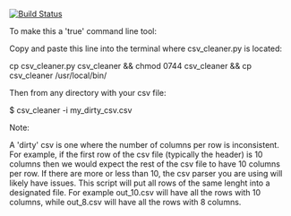 [![Build Status](https://travis-ci.org/mgcdanny/csvCleaner.svg?branch=master)](https://travis-ci.org/mgcdanny/csvCleaner)

To make this a 'true' command line tool:


Copy and paste this line into the terminal where csv_cleaner.py is located:


cp csv_cleaner.py csv_cleaner && chmod 0744 csv_cleaner && cp csv_cleaner /usr/local/bin/


Then from any directory with your csv file:


$  csv_cleaner -i  my_dirty_csv.csv

Note:

A 'dirty' csv is one where the number of columns per row is inconsistent.  For example, if the first row of the csv file (typically the header) is 10 columns then we would expect the rest of the csv file to have 10 columns per row.  If there are more or less than 10, the csv parser you are using will likely have issues.  This script will put all rows of the same lenght into a designated file.  For example out_10.csv will have all the rows with 10 columns,  while out_8.csv will have all the rows with 8 columns.

